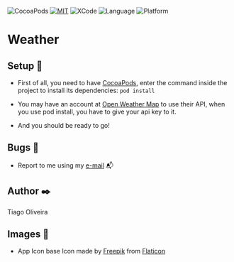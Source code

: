 ![CocoaPods](https://img.shields.io/badge/pod-1.9.3-blue.svg) [![MIT](https://img.shields.io/badge/License-MIT-red.svg)](https://opensource.org/licenses/MIT) 
![XCode](https://img.shields.io/badge/XCode-11.5-inactive.svg) ![Language](https://img.shields.io/badge/Language-Swift5.0-red.svg) ![Platform](https://img.shields.io/badge/Platform-iOS-blue.svg) 

# Weather

## Setup :hammer:
- First of all, you need to have [CocoaPods](https://cocoapods.org), enter the command inside the project to install its dependencies:
`pod install`

- You may have an account at [Open Weather Map](https://openweathermap.org) to use their API, when you use pod install, you have to give your api key to it.

- And you should be ready to go!

## Bugs :bug:
- Report to me using my [e-mail](tiago_fernandes89@hotmail.com) :mailbox_with_mail:

## Author :black_nib:
Tiago Oliveira

## Images :file_folder:
- App Icon base
Icon made by [Freepik](https://www.flaticon.com/authors/freepik) from [Flaticon](www.flaticon.com)
